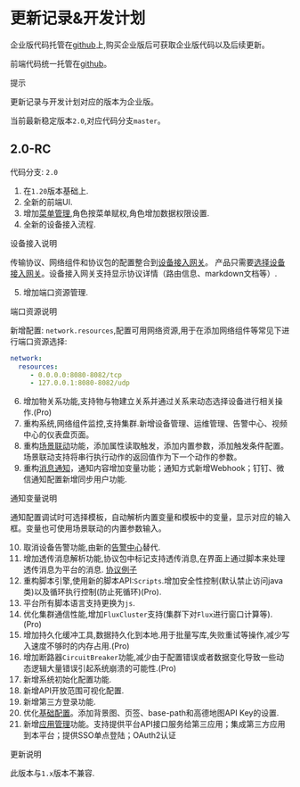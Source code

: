 # 更新记录&开发计划

企业版代码托管在[github](https://github.com/jetlinks-v2)上,购买企业版后可获取企业版代码以及后续更新。

前端代码统一托管在[github](https://github.com/jetlinks/jetlinks-ui-antd)。

<div class='explanation info'>
  <p class='explanation-title-warp'> 
    <span class='iconfont icon-tishi explanation-icon'></span>
    <span class='explanation-title font-weight'>提示</span>
  </p>

更新记录与开发计划对应的版本为企业版。

</div>

当前最新稳定版本`2.0`,对应代码分支`master`。

## 2.0-RC

代码分支: `2.0`

1. 在`1.20`版本基础上.
2. 全新的前端UI.
3. 增加[菜单管理](/System_settings/Basic_configuration13.html#菜单管理),角色按菜单赋权,角色增加数据权限设置.
4. 全新的设备接入流程.

<div class='explanation primary'>
  <p class='explanation-title-warp'>
    <span class='iconfont icon-bangzhu explanation-icon'></span>
    <span class='explanation-title font-weight'>设备接入说明</span>
  </p>

传输协议、网络组件和协议包的配置整合到[设备接入网关](/Mocha_ITOM/Device_access_gateway5.1.html#设备接入网关)。
产品只需要[选择设备接入网关](/device_management/product4.1.html#设备接入)。设备接入网关支持显示协议详情（路由信息、markdown文档等）.

</div>

5. 增加端口资源管理.

<div class='explanation primary'>
  <p class='explanation-title-warp'>
    <span class='iconfont icon-bangzhu explanation-icon'></span>
    <span class='explanation-title font-weight'>端口资源说明</span>
  </p>

新增配置: `network.resources`,配置可用网络资源,用于在添加网络组件等常见下进行端口资源选择:
```yml
network:
  resources:
     - 0.0.0.0:8080-8082/tcp
     - 127.0.0.1:8080-8082/udp
```

</div>

6. 增加物关系功能,支持物与物建立关系并通过关系来动态选择设备进行相关操作.(Pro)
7. 重构系统,网络组件监控,支持集群.新增设备管理、运维管理、告警中心、视频中心的仪表盘页面。
8. 重构[场景联动](/Rule_engine/Rule%20engine9.html#场景联动)功能，添加属性读取触发，添加内置参数，添加触发条件配置。场景联动支持将串行执行动作的返回值作为下一个动作的参数。
9. 重构[消息通知](/Notification_management/Notification_management7.html)，通知内容增加变量功能；通知方式新增Webhook；钉钉、微信通知配置新增同步用户功能.

<div class='explanation primary'>
  <p class='explanation-title-warp'>
    <span class='iconfont icon-bangzhu explanation-icon'></span>
    <span class='explanation-title font-weight'>通知变量说明</span>
  </p>

通知配置调试时可选择模板，自动解析内置变量和模板中的变量，显示对应的输入框。变量也可使用场景联动的内置参数输入。

</div>

10. 取消设备告警功能,由新的[告警中心](/Alarm_Center/Alarm_configuration6.1.html#告警配置)替代.
11. 增加透传消息解析功能,协议包中标记支持透传消息,在界面上通过脚本来处理透传消息为平台的消息. [协议例子](https://github.com/jetlinks/transparent-protocol)
12. 重构脚本引擎,使用新的脚本API:`Scripts`.增加安全性控制(默认禁止访问java类)以及循环执行控制(防止死循环)(Pro).
13. 平台所有脚本语言支持更换为`js`.
14. 优化集群通信性能,增加`FluxCluster`支持(集群下对`Flux`进行窗口计算等).(Pro)
15. 增加持久化缓冲工具,数据持久化到本地.用于批量写库,失败重试等操作,减少写入速度不够时的内存占用.(Pro)
16. 增加断路器`CircuitBreaker`功能,减少由于配置错误或者数据变化导致一些动态逻辑大量错误引起系统崩溃的可能性.(Pro)
17. 新增系统初始化配置功能.
18. 新增API开放范围可视化配置.
19. 新增第三方登录功能.
20. 优化[基础配置](/Personal_Center/Personal_Center.html#基础配置)。添加背景图、页签、base-path和高德地图API Key的设置.
21. 新增[应用管理](/Personal_Center/Personal_Center.html#应用管理)功能。支持提供平台API接口服务给第三应用；集成第三方应用到本平台；提供SSO单点登陆；OAuth2认证

<div class='explanation warning'>
  <p class='explanation-title-warp'>
    <span class='iconfont icon-jinggao explanation-icon'></span>
    <span class='explanation-title font-weight'>更新说明</span>
  </p>

此版本与`1.x`版本不兼容.

</div>